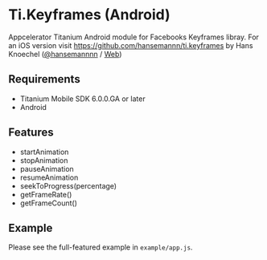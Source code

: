 # Ti.Keyframes (Android)

Appcelerator Titanium Android module for Facebooks Keyframes libray. For an iOS version visit https://github.com/hansemannn/ti.keyframes by Hans Knoechel ([@hansemannnn](https://twitter.com/hansemannnn) / [Web](http://hans-knoechel.de))

Requirements
---------------
- Titanium Mobile SDK 6.0.0.GA or later
- Android

Features
---------------
- startAnimation
- stopAnimation
- pauseAnimation
- resumeAnimation
- seekToProgress(percentage)
- getFrameRate()
- getFrameCount()

Example
---------------
Please see the full-featured example in `example/app.js`.
